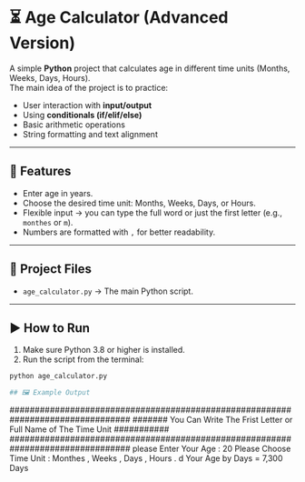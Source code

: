 # ⏳ Age Calculator (Advanced Version)

A simple **Python** project that calculates age in different time units (Months, Weeks, Days, Hours).  
The main idea of the project is to practice:
- User interaction with **input/output**
- Using **conditionals (if/elif/else)**
- Basic arithmetic operations
- String formatting and text alignment

---

## 🚀 Features
- Enter age in years.
- Choose the desired time unit: Months, Weeks, Days, or Hours.
- Flexible input → you can type the full word or just the first letter (e.g., `monthes` or `m`).
- Numbers are formatted with `,` for better readability.

---

## 📂 Project Files
- `age_calculator.py` → The main Python script.

---

## ▶️ How to Run
1. Make sure Python 3.8 or higher is installed.  
2. Run the script from the terminal:  

```bash
python age_calculator.py

## 🖼️ Example Output
```
################################################################################
####### You Can Write The Frist Letter or Full Name of The Time Unit ###########
################################################################################
please Enter Your Age : 20
Please Choose Time Unit : Monthes , Weeks , Days , Hours . d
Your Age by Days = 7,300 Days 
```



